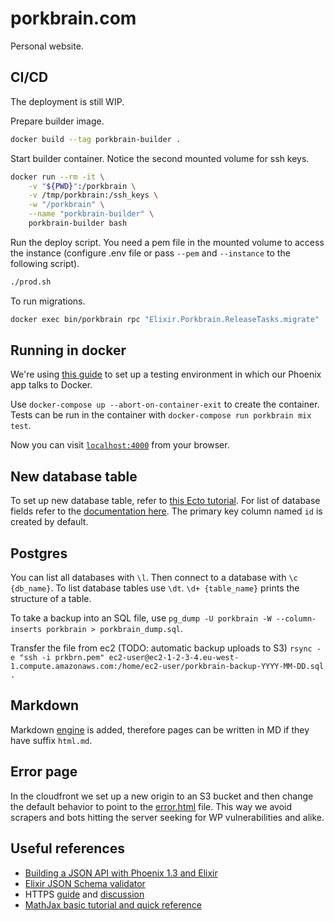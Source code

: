 # porkbrain.com

Personal website.

## CI/CD
The deployment is still WIP.

Prepare builder image.

```bash
docker build --tag porkbrain-builder .
```

Start builder container. Notice the second mounted volume for ssh keys.

```bash
docker run --rm -it \
    -v "${PWD}":/porkbrain \
    -v /tmp/porkbrain:/ssh_keys \
    -w "/porkbrain" \
    --name "porkbrain-builder" \
    porkbrain-builder bash
```

Run the deploy script. You need a pem file in the mounted volume to access the instance (configure .env file or pass `--pem` and `--instance` to the following script).

```bash
./prod.sh
```

To run migrations.

```bash
docker exec bin/porkbrain rpc "Elixir.Porkbrain.ReleaseTasks.migrate"
```

## Running in docker
We're using [this guide][docker-with-phoenix] to set up a testing environment in which our Phoenix app talks to Docker.

Use `docker-compose up --abort-on-container-exit` to create the container. Tests can be run in the container with `docker-compose run porkbrain mix test`.

Now you can visit [`localhost:4000`](http://localhost:4000) from your browser.

## New database table
To set up new database table, refer to [this Ecto tutorial][ecto-new-table]. For list of database fields refer to the [documentation here][ecto-types]. The primary key column named `id` is created by default.

## Postgres
You can list all databases with `\l`. Then connect to a database with `\c {db_name}`. To list database tables use `\dt`. `\d+ {table_name}` prints the structure of a table.

To take a backup into an SQL file, use
`pg_dump -U porkbrain -W --column-inserts porkbrain > porkbrain_dump.sql`.

Transfer the file from ec2 (TODO: automatic backup uploads to S3)
`rsync -e "ssh -i prkbrn.pem" ec2-user@ec2-1-2-3-4.eu-west-1.compute.amazonaws.com:/home/ec2-user/porkbrain-backup-YYYY-MM-DD.sql .`

## Markdown
Markdown [engine][md-engine] is added, therefore pages can be written in MD if they have suffix `html.md`.

## Error page
In the cloudfront we set up a new origin to an S3 bucket and then change the default behavior to point to the [error.html](error.html) file. This way we avoid scrapers and bots hitting the server seeking for WP vulnerabilities and alike.

## Useful references
- [Building a JSON API with Phoenix 1.3 and Elixir][building-json-api]
- [Elixir JSON Schema validator][validate-json-schema]
- HTTPS [guide][plug-ssl] and [discussion][ssl-discussion]
- [MathJax basic tutorial and quick reference][mathjax-reference]

<!-- Invisible List of References -->
[docker-with-phoenix]: https://github.com/fireproofsocks/phoenix-docker-compose
[ecto-new-table]: https://hexdocs.pm/phoenix/ecto.html
[ecto-types]: https://hexdocs.pm/ecto/Ecto.Type.html#types
[building-json-api]: https://dev.to/lobo_tuerto/building-a-json-api-with-phoenix-13-and-elixir-ooo
[validate-json-schema]: https://github.com/jonasschmidt/ex_json_schema
[md-engine]: https://github.com/boydm/phoenix_markdown
[plug-ssl]: https://github.com/elixir-plug/plug/pull/803/files
[ssl-discussion]: https://elixirforum.com/t/https-ssl-phoenix-1-4/18868/6
[mathjax-reference]: https://math.meta.stackexchange.com/questions/5020/mathjax-basic-tutorial-and-quick-reference
